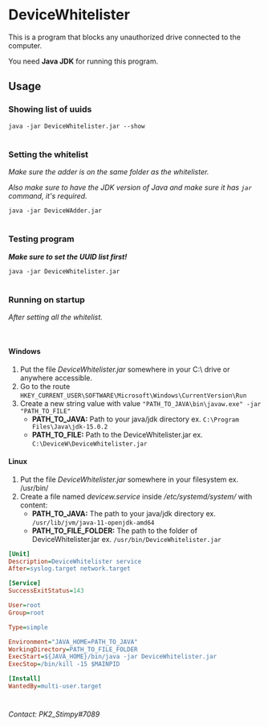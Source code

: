 # DeviceWhitelister
This is a program that blocks any unauthorized drive connected to the computer.

You need **Java JDK** for running this program.

## Usage
### Showing list of uuids
`java -jar DeviceWhitelister.jar --show`
#
### Setting the whitelist
*Make sure the adder is on the same folder as the whitelister.*

*Also make sure to have the JDK version of Java and make sure it has `jar` command, it's required.*

`java -jar DeviceWAdder.jar`
#
### Testing program
**_Make sure to set the UUID list first!_**

`java -jar DeviceWhitelister.jar`
#
### Running on startup
*After setting all the whitelist.*

<br>

#### Windows
1. Put the file *DeviceWhitelister.jar* somewhere in your C:\ drive or anywhere accessible.
2. Go to the route `HKEY_CURRENT_USER\SOFTWARE\Microsoft\Windows\CurrentVersion\Run`
3. Create a new string value with value `"PATH_TO_JAVA\bin\javaw.exe" -jar "PATH_TO_FILE"`
   * **PATH_TO_JAVA:** Path to your java/jdk directory ex. `C:\Program Files\Java\jdk-15.0.2`
   * **PATH_TO_FILE:** Path to the DeviceWhitelister.jar ex. `C:\DeviceW\DeviceWhitelister.jar`

#### Linux
1. Put the file *DeviceWhitelister.jar* somewhere in your filesystem ex. /usr/bin/
2. Create a file named *devicew.service* inside */etc/systemd/system/* with content:
   * **PATH_TO_JAVA:** The path to your java/jdk directory ex. `/usr/lib/jvm/java-11-openjdk-amd64`
   * **PATH_TO_FILE_FOLDER:** The path to the folder of DeviceWhitelister.jar ex. `/usr/bin/DeviceWhitelister.jar`
````ini
[Unit]
Description=DeviceWhitelister service
After=syslog.target network.target

[Service]
SuccessExitStatus=143

User=root
Group=root

Type=simple

Environment="JAVA_HOME=PATH_TO_JAVA"
WorkingDirectory=PATH_TO_FILE_FOLDER
ExecStart=${JAVA_HOME}/bin/java -jar DeviceWhitelister.jar
ExecStop=/bin/kill -15 $MAINPID

[Install]
WantedBy=multi-user.target
````

#
###### Contact: PK2_Stimpy#7089